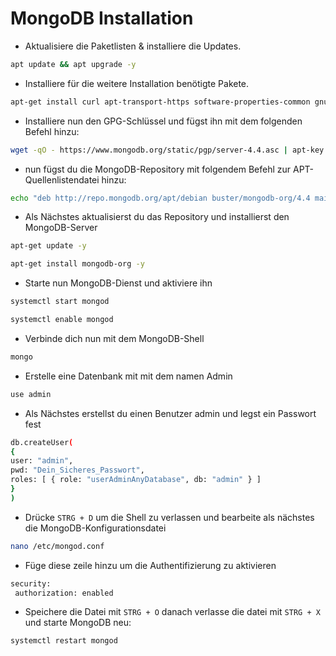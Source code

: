 # MongoDB Installation

* Aktualisiere die Paketlisten & installiere die Updates.

```bash
apt update && apt upgrade -y
```

* Installiere für die weitere Installation benötigte Pakete.

```bash
apt-get install curl apt-transport-https software-properties-common gnupg2 -y
```

* Installiere nun den GPG-Schlüssel und fügst ihn mit dem folgenden Befehl hinzu: 
```bash
wget -qO - https://www.mongodb.org/static/pgp/server-4.4.asc | apt-key add -
```

* nun fügst du die MongoDB-Repository mit folgendem Befehl zur APT-Quellenlistendatei hinzu:
```bash
echo "deb http://repo.mongodb.org/apt/debian buster/mongodb-org/4.4 main" | tee /etc/apt/sources.list.d/mongodb-org.list
```

* Als Nächstes aktualisierst du das Repository und installierst den MongoDB-Server
```bash
apt-get update -y
```
```bash
apt-get install mongodb-org -y
```

* Starte nun MongoDB-Dienst und aktiviere ihn
```bash
systemctl start mongod
```
```bash
systemctl enable mongod
```

* Verbinde dich nun mit dem MongoDB-Shell
```bash
mongo
```

* Erstelle eine Datenbank mit mit dem namen Admin
```bash
use admin
```

* Als Nächstes erstellst du einen Benutzer admin und legst ein Passwort fest
```bash
db.createUser(
{
user: "admin",
pwd: "Dein_Sicheres_Passwort",
roles: [ { role: "userAdminAnyDatabase", db: "admin" } ]
}
)
```

* Drücke ```STRG + D``` um die Shell zu verlassen und bearbeite als nächstes die MongoDB-Konfigurationsdatei
```bash
nano /etc/mongod.conf
```

* Füge diese zeile hinzu um die Authentifizierung zu aktivieren
```bash
security:
 authorization: enabled
```

* Speichere die Datei mit ```STRG + O``` danach verlasse die datei mit ```STRG + X``` und starte MongoDB neu:
```bash
systemctl restart mongod
```

